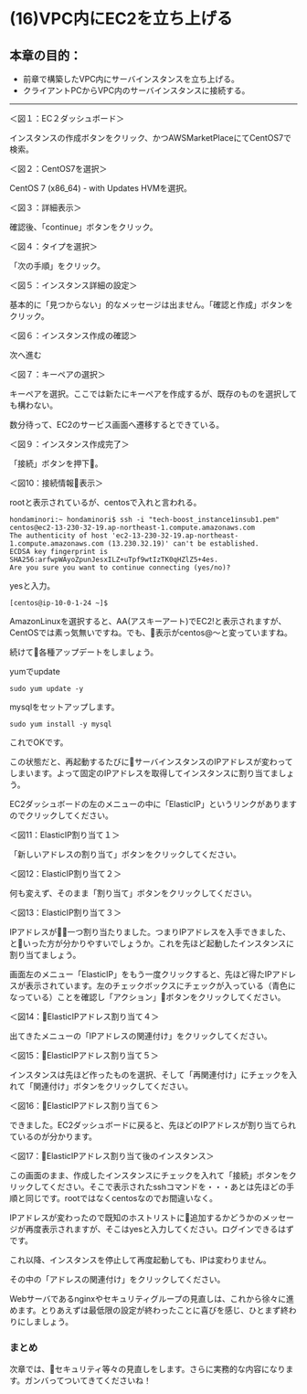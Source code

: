 # (16)VPC内にEC2を立ち上げる 

## 本章の目的：

- 前章で構築したVPC内にサーバインスタンスを立ち上げる。
- クライアントPCからVPC内のサーバインスタンスに接続する。

***

＜図１：EC２ダッシュボード＞

インスタンスの作成ボタンをクリック、かつAWSMarketPlaceにてCentOS7で検索。

＜図２：CentOS7を選択＞

CentOS 7 (x86_64) - with Updates HVMを選択。

＜図３：詳細表示＞

確認後、「continue」ボタンをクリック。

＜図４：タイプを選択＞

「次の手順」をクリック。

＜図５：インスタンス詳細の設定＞

基本的に「見つからない」的なメッセージは出ません。「確認と作成」ボタンをクリック。

＜図６：インスタンス作成の確認＞

次へ進む

＜図７：キーペアの選択＞

キーペアを選択。ここでは新たにキーペアを作成するが、既存のものを選択しても構わない。

数分待って、EC2のサービス画面へ遷移するとできている。

＜図９：インスタンス作成完了＞

「接続」ボタンを押下。

＜図10：接続情報表示＞

rootと表示されているが、centosで入れと言われる。

```
hondaminori:~ hondaminori$ ssh -i "tech-boost_instance1insub1.pem" centos@ec2-13-230-32-19.ap-northeast-1.compute.amazonaws.com
The authenticity of host 'ec2-13-230-32-19.ap-northeast-1.compute.amazonaws.com (13.230.32.19)' can't be established.
ECDSA key fingerprint is SHA256:arfwpWAyoZpunJesxILZ+uTpf9wtIzTK0qHZlZ5+4es.
Are you sure you want to continue connecting (yes/no)? 
```

yesと入力。

```
[centos@ip-10-0-1-24 ~]$ 
```

AmazonLinuxを選択すると、AA(アスキーアート)でEC2!と表示されますが、CentOSでは素っ気無いですね。でも、表示がcentos@〜と変っていますね。

続けて各種アップデートをしましょう。

yumでupdate

```
sudo yum update -y
```

mysqlをセットアップします。

```
sudo yum install -y mysql
```

これでOKです。

この状態だと、再起動するたびにサーバインスタンスのIPアドレスが変わってしまいます。よって固定のIPアドレスを取得してインスタンスに割り当てましょう。

EC2ダッシュボードの左のメニューの中に「ElasticIP」というリンクがありますのでクリックしてください。

＜図11：ElasticIP割り当て１＞

「新しいアドレスの割り当て」ボタンをクリックしてください。

＜図12：ElasticIP割り当て２＞

何も変えず、そのまま「割り当て」ボタンをクリックしてください。

＜図13：ElasticIP割り当て３＞

IPアドレスが一つ割り当たりました。つまりIPアドレスを入手できました、といった方が分かりやすいでしょうか。これを先ほど起動したインスタンスに割り当てましょう。

画面左のメニュー「ElasticIP」をもう一度クリックすると、先ほど得たIPアドレスが表示されています。左のチェックボックスにチェックが入っている（青色になっている）ことを確認し「アクション」ボタンをクリックしてください。

＜図14：ElasticIPアドレス割り当て４＞

出てきたメニューの「IPアドレスの関連付け」をクリックしてください。

＜図15：ElasticIPアドレス割り当て５＞

インスタンスは先ほど作ったものを選択、そして「再関連付け」にチェックを入れて「関連付け」ボタンをクリックしてください。

＜図16：ElasticIPアドレス割り当て６＞

できました。EC2ダッシュボードに戻ると、先ほどのIPアドレスが割り当てられているのが分かります。

＜図17：ElasticIPアドレス割り当て後のインスタンス＞

この画面のまま、作成したインスタンスにチェックを入れて「接続」ボタンをクリックしてください。そこで表示されたsshコマンドを・・・あとは先ほどの手順と同じです。rootではなくcentosなのでお間違いなく。

IPアドレスが変わったので既知のホストリストに追加するかどうかのメッセージが再度表示されますが、そこはyesと入力してください。ログインできるはずです。

これ以降、インスタンスを停止して再度起動しても、IPは変わりません。









その中の「アドレスの関連付け」をクリックしてください。








Webサーバであるnginxやセキュリティグループの見直しは、これから徐々に進めます。とりあえずは最低限の設定が終わったことに喜びを感じ、ひとまず終わりにしましょう。

### まとめ

次章では、セキュリティ等々の見直しをします。さらに実務的な内容になります。ガンバってついてきてくださいね！


